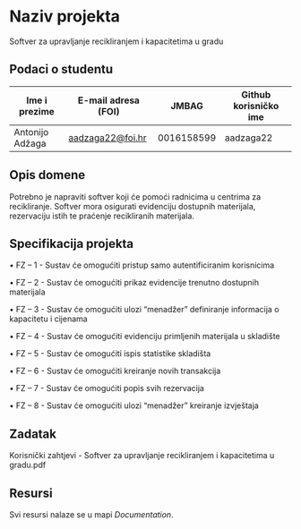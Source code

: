 # Naziv projekta
Softver za upravljanje recikliranjem i kapacitetima u gradu
## Podaci o studentu
Ime i prezime | E-mail adresa (FOI) | JMBAG | Github korisničko ime
------------  | ------------------- | ----- | ---------------------
Antonijo Adžaga | aadzaga22@foi.hr | 0016158599 | aadzaga22


## Opis domene
Potrebno je napraviti softver koji će pomoći radnicima u centrima za recikliranje. Softver mora osigurati evidenciju dostupnih materijala, rezervaciju istih te praćenje
recikliranih materijala. 
## Specifikacija projekta
•	FZ – 1 - Sustav će omogućiti pristup samo autentificiranim korisnicima

•	FZ – 2 - Sustav će omogućiti prikaz evidencije trenutno dostupnih materijala 

•	FZ – 3 - Sustav će omogućiti ulozi “menadžer” definiranje informacija o kapacitetu i cijenama 

•	FZ – 4 - Sustav će omogućiti evidenciju primljenih materijala u skladište 

•	FZ – 5 - Sustav će omogućiti ispis statistike skladišta  

•	FZ – 6 - Sustav će omogućiti kreiranje novih transakcija  

•	FZ – 7 - Sustav će omogućiti popis svih rezervacija  

•	FZ – 8 - Sustav će omogućiti ulozi “menadžer” kreiranje izvještaja 

## Zadatak
Korisnički zahtjevi - Softver za upravljanje recikliranjem i kapacitetima u gradu.pdf
## Resursi

Svi resursi nalaze se u mapi _Documentation_.
